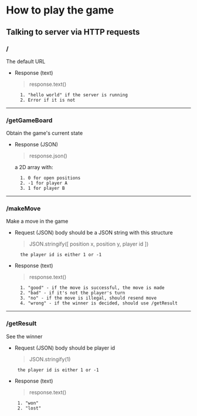 # How to play the game

## Talking to server via HTTP requests

### /
The default URL
- Response (text)
	> response.text()
	
		1. "hello world" if the server is running
		2. Error if it is not
---------------
### /getGameBoard
Obtain the game's current state
- Response (JSON) 

	> response.json() 
	
	a 2D array with:
		 
		1. 0 for open positions
		2. -1 for player A
		3. 1 for player B 
			
---------------------------------------

### /makeMove
Make a move in the game
- Request (JSON)
  body should be a JSON string with this structure
	>JSON.stringify([ position x, position y, player id ])	

		the player id is either 1 or -1 

- Response (text)
	> response.text()
		
		1. "good" - if the move is successful, the move is made
		2. "bad" - if it's not the player's turn
		3. "no" - if the move is illegal, should resend move
		4. "wrong" - if the winner is decided, should use /getResult
 
 -----------------
 ### /getResult
See the winner
 - Request (JSON)
	 body should be player id 
	>JSON.stringify(1)
			
		the player id is either 1 or -1 
			
 - Response (text)
	>response.text()
		
		1. "won"
		2. "lost"
